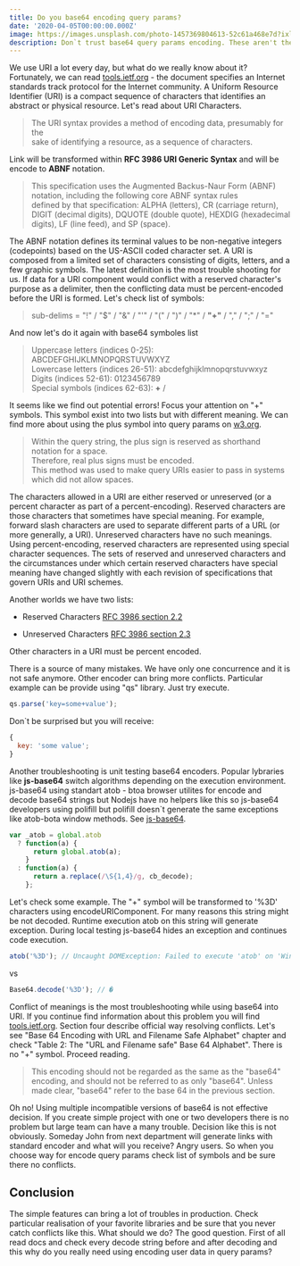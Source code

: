 ```yaml
---
title: Do you base64 encoding query params?
date: '2020-04-05T00:00:00.000Z'
image: https://images.unsplash.com/photo-1457369804613-52c61a468e7d?ixlib=rb-1.2.1&ixid=eyJhcHBfaWQiOjEyMDd9&auto=format&fit=crop&w=1350&q=80
description: Don`t trust base64 query params encoding. These aren't the Droids you're looking for.
---
```


We use URI a lot every day, but what do we really know about it? Fortunately, we can read [tools.ietf.org](https://tools.ietf.org/html/rfc3986) - the document specifies an Internet standards track protocol for the Internet community. A Uniform Resource Identifier (URI) is a compact sequence of characters that identifies an abstract or physical resource. Let's read about URI Characters.

> The URI syntax provides a method of encoding data, presumably for the  
> sake of identifying a resource, as a sequence of characters.

Link will be transformed within **RFC 3986 URI Generic Syntax** and will be encode to **ABNF** notation.

> This specification uses the Augmented Backus-Naur Form (ABNF)  
> notation, including the following core ABNF syntax rules  
> defined by that specification: ALPHA (letters), CR (carriage return),  
> DIGIT (decimal digits), DQUOTE (double quote), HEXDIG (hexadecimal  
> digits), LF (line feed), and SP (space).

The ABNF notation defines its terminal values to be non-negative integers (codepoints) based on the US-ASCII coded character set. A URI is composed from a limited set of characters consisting of digits, letters, and a few graphic symbols. The latest definition is the most trouble shooting for us. If data for a URI component would conflict with a reserved
character's purpose as a delimiter, then the conflicting data must be percent-encoded before the URI is formed. Let's check list of symbols:

> sub-delims = "!" / "\$" / "&" / "'" / "(" / ")" / "\*" / **"+"** / "," / ";" / "="

And now let's do it again with base64 symboles list

> Uppercase letters (indices 0-25): ABCDEFGHIJKLMNOPQRSTUVWXYZ  
> Lowercase letters (indices 26-51): abcdefghijklmnopqrstuvwxyz  
> Digits (indices 52-61): 0123456789  
> Special symbols (indices 62-63): **+** /

It seems like we find out potential errors! Focus your attention on "+" symbols. This symbol exist into two lists but with different meaning. We can find more about using the plus symbol into query params on [w3.org](https://www.w3.org/Addressing/URL/uri-spec.html).

> Within the query string, the plus sign is reserved as shorthand notation for a space.  
> Therefore, real plus signs must be encoded.  
> This method was used to make query URIs easier to pass in systems which did not allow spaces.

The characters allowed in a URI are either reserved or unreserved (or a percent character as part of a percent-encoding). Reserved characters are those characters that sometimes have special meaning. For example, forward slash characters are used to separate different parts of a URL (or more generally, a URI). Unreserved characters have no such meanings. Using percent-encoding, reserved characters are represented using special character sequences. The sets of reserved and unreserved characters and the circumstances under which certain reserved characters have special meaning have changed slightly with each revision of specifications that govern URIs and URI schemes.

Another worlds we have two lists:

- Reserved Characters [RFC 3986 section 2.2](https://tools.ietf.org/html/rfc3986#section-2.2)

- Unreserved Characters [RFC 3986 section 2.3](https://tools.ietf.org/html/rfc3986#section-2.3)

Other characters in a URI must be percent encoded.

There is a source of many mistakes. We have only one concurrence and it is not safe anymore. Other encoder can bring more conflicts. Particular example can be provide using "qs" library. Just try execute.

```javascript
qs.parse('key=some+value');
```

Don`t be surprised but you will receive:

```javascript
{
  key: 'some value';
}
```

Another troubleshooting is unit testing base64 encoders. Popular lybraries like **js-base64** switch algorithms depending on the execution environment. js-base64 using standart atob - btoa browser utilites for encode and decode base64 strings but Nodejs have no helpers like this so js-base64 developers using polifill but polifill doesn`t generate the same exceptions like atob-bota window methods. See [js-base64](https://github.com/dankogai/js-base64/blob/e8a9a09edaf79fddee3623d97421151dcbd384c9/base64.js#L142).

```javascript
var _atob = global.atob
  ? function(a) {
      return global.atob(a);
    }
  : function(a) {
      return a.replace(/\S{1,4}/g, cb_decode);
    };
```

Let's check some example. The "+" symbol will be transformed to '%3D' characters using encodeURIComponent. For many reasons this string might be not decoded. Runtime execution atob on this string will generate exception. During local testing js-base64 hides an exception and continues code execution.

```javascript
atob('%3D'); // Uncaught DOMException: Failed to execute 'atob' on 'Window': The string to be decoded is not correctly encoded.
```

vs

```javascript
Base64.decode('%3D'); // �
```

Conflict of meanings is the most troubleshooting while using base64 into URI. If you continue find information about this problem you will find [tools.ietf.org](https://tools.ietf.org/html/rfc3548#page-6). Section four describe official way resolving conflicts. Let's see "Base 64 Encoding with URL and Filename Safe Alphabet" chapter and check "Table 2: The "URL and Filename safe" Base 64 Alphabet". There is no "+" symbol. Proceed reading.

> This encoding should not be regarded as the same as the "base64"  
> encoding, and should not be referred to as only "base64". Unless  
> made clear, "base64" refer to the base 64 in the previous section.

Oh no! Using multiple incompatible versions of base64 is not effective decision. If you create simple project with one or two developers there is no problem but large team can have a many trouble. Decision like this is not obviously. Someday John from next department will generate links with standard encoder and what will you receive? Angry users. So when you choose way for encode query params check list of symbols and be sure there no conflicts.

## Conclusion

The simple features can bring a lot of troubles in production. Check particular realisation of your favorite libraries and be sure that you never catch conflicts like this. What should we do? The good question. First of all read docs and check every decode string before and after decoding and this why do you really need using encoding user data in query params?
